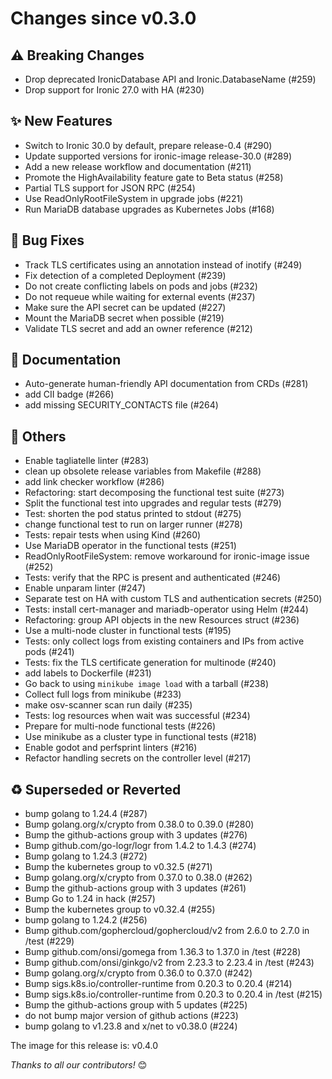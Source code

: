 <!-- markdownlint-disable no-inline-html line-length -->
# Changes since v0.3.0

## :warning: Breaking Changes

- Drop deprecated IronicDatabase API and Ironic.DatabaseName (#259)
- Drop support for Ironic 27.0 with HA (#230)

## :sparkles: New Features

- Switch to Ironic 30.0 by default, prepare release-0.4 (#290)
- Update supported versions for ironic-image release-30.0 (#289)
- Add a new release workflow and documentation (#211)
- Promote the HighAvailability feature gate to Beta status (#258)
- Partial TLS support for JSON RPC (#254)
- Use ReadOnlyRootFileSystem in upgrade jobs (#221)
- Run MariaDB database upgrades as Kubernetes Jobs (#168)

## :bug: Bug Fixes

- Track TLS certificates using an annotation instead of inotify (#249)
- Fix detection of a completed Deployment (#239)
- Do not create conflicting labels on pods and jobs (#232)
- Do not requeue while waiting for external events (#237)
- Make sure the API secret can be updated (#227)
- Mount the MariaDB secret when possible (#219)
- Validate TLS secret and add an owner reference (#212)

## :book: Documentation

- Auto-generate human-friendly API documentation from CRDs (#281)
- add CII badge (#266)
- add missing SECURITY_CONTACTS file (#264)

## :seedling: Others

- Enable tagliatelle linter (#283)
- clean up obsolete release variables from Makefile (#288)
- add link checker workflow (#286)
- Refactoring: start decomposing the functional test suite (#273)
- Split the functional test into upgrades and regular tests (#279)
- Test: shorten the pod status printed to stdout (#275)
- change functional test to run on larger runner (#278)
- Tests: repair tests when using Kind (#260)
- Use MariaDB operator in the functional tests (#251)
- ReadOnlyRootFileSystem: remove workaround for ironic-image issue (#252)
- Tests: verify that the RPC is present and authenticated (#246)
- Enable unparam linter (#247)
- Separate test on HA with custom TLS and authentication secrets (#250)
- Tests: install cert-manager and mariadb-operator using Helm (#244)
- Refactoring: group API objects in the new Resources struct (#236)
- Use a multi-node cluster in functional tests (#195)
- Tests: only collect logs from existing containers and IPs from active pods (#241)
- Tests: fix the TLS certificate generation for multinode (#240)
- add labels to Dockerfile (#231)
- Go back to using `minikube image load` with a tarball (#238)
- Collect full logs from minikube (#233)
- make osv-scanner scan run daily (#235)
- Tests: log resources when wait was successful (#234)
- Prepare for multi-node functional tests (#226)
- Use minikube as a cluster type in functional tests (#218)
- Enable godot and perfsprint linters (#216)
- Refactor handling secrets on the controller level (#217)

## :recycle: Superseded or Reverted

- bump golang to 1.24.4 (#287)
- Bump golang.org/x/crypto from 0.38.0 to 0.39.0 (#280)
- Bump the github-actions group with 3 updates (#276)
- Bump github.com/go-logr/logr from 1.4.2 to 1.4.3 (#274)
- Bump golang to 1.24.3 (#272)
- Bump the kubernetes group to v0.32.5 (#271)
- Bump golang.org/x/crypto from 0.37.0 to 0.38.0 (#262)
- Bump the github-actions group with 3 updates (#261)
- Bump Go to 1.24 in hack (#257)
- Bump the kubernetes group to v0.32.4 (#255)
- bump golang to 1.24.2 (#256)
- Bump github.com/gophercloud/gophercloud/v2 from 2.6.0 to 2.7.0 in /test (#229)
- Bump github.com/onsi/gomega from 1.36.3 to 1.37.0 in /test (#228)
- Bump github.com/onsi/ginkgo/v2 from 2.23.3 to 2.23.4 in /test (#243)
- Bump golang.org/x/crypto from 0.36.0 to 0.37.0 (#242)
- Bump sigs.k8s.io/controller-runtime from 0.20.3 to 0.20.4 (#214)
- Bump sigs.k8s.io/controller-runtime from 0.20.3 to 0.20.4 in /test (#215)
- Bump the github-actions group with 5 updates (#225)
- do not bump major version of github actions (#223)
- bump golang to v1.23.8 and x/net to v0.38.0 (#224)

The image for this release is: v0.4.0

_Thanks to all our contributors!_ 😊
